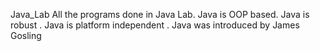 Java_Lab
All the programs done in Java Lab.
Java is OOP based.
Java is robust .
Java is platform independent .
Java was introduced by James Gosling
